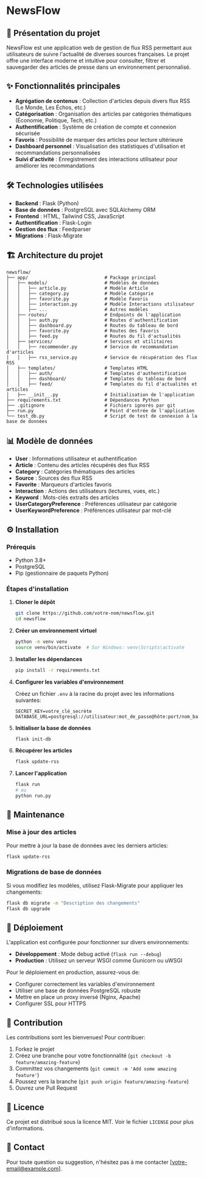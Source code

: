 # NewsFlow

## 📰 Présentation du projet

NewsFlow est une application web de gestion de flux RSS permettant aux utilisateurs de suivre l'actualité de diverses sources françaises. Le projet offre une interface moderne et intuitive pour consulter, filtrer et sauvegarder des articles de presse dans un environnement personnalisé.

## ✨ Fonctionnalités principales

- **Agrégation de contenus** : Collection d'articles depuis divers flux RSS (Le Monde, Les Échos, etc.)
- **Catégorisation** : Organisation des articles par catégories thématiques (Économie, Politique, Tech, etc.)
- **Authentification** : Système de création de compte et connexion sécurisée
- **Favoris** : Possibilité de marquer des articles pour lecture ultérieure
- **Dashboard personnel** : Visualisation des statistiques d'utilisation et recommandations personnalisées
- **Suivi d'activité** : Enregistrement des interactions utilisateur pour améliorer les recommandations

## 🛠️ Technologies utilisées

- **Backend** : Flask (Python)
- **Base de données** : PostgreSQL avec SQLAlchemy ORM
- **Frontend** : HTML, Tailwind CSS, JavaScript
- **Authentification** : Flask-Login
- **Gestion des flux** : Feedparser
- **Migrations** : Flask-Migrate

## 🏗️ Architecture du projet

```
newsflow/
├── app/                            # Package principal
│   ├── models/                     # Modèles de données
│   │   ├── article.py              # Modèle Article
│   │   ├── category.py             # Modèle Catégorie
│   │   ├── favorite.py             # Modèle Favoris
│   │   ├── interaction.py          # Modèle Interactions utilisateur
│   │   ├── ...                     # Autres modèles
│   ├── routes/                     # Endpoints de l'application
│   │   ├── auth.py                 # Routes d'authentification
│   │   ├── dashboard.py            # Routes du tableau de bord
│   │   ├── favorite.py             # Routes des favoris
│   │   ├── feed.py                 # Routes du fil d'actualités
│   ├── services/                   # Services et utilitaires
│   │   ├── recommender.py          # Service de recommandation d'articles
│   │   ├── rss_service.py          # Service de récupération des flux RSS
│   ├── templates/                  # Templates HTML
│   │   ├── auth/                   # Templates d'authentification
│   │   ├── dashboard/              # Templates du tableau de bord
│   │   ├── feed/                   # Templates du fil d'actualités et articles
│   ├── __init__.py                 # Initialisation de l'application
├── requirements.txt                # Dépendances Python
├── .gitignore                      # Fichiers ignorés par git
├── run.py                          # Point d'entrée de l'application
└── test_db.py                      # Script de test de connexion à la base de données
```

## 📊 Modèle de données

- **User** : Informations utilisateur et authentification
- **Article** : Contenu des articles récupérés des flux RSS
- **Category** : Catégories thématiques des articles
- **Source** : Sources des flux RSS
- **Favorite** : Marqueurs d'articles favoris
- **Interaction** : Actions des utilisateurs (lectures, vues, etc.)
- **Keyword** : Mots-clés extraits des articles
- **UserCategoryPreference** : Préférences utilisateur par catégorie
- **UserKeywordPreference** : Préférences utilisateur par mot-clé

## ⚙️ Installation

### Prérequis
- Python 3.8+
- PostgreSQL
- Pip (gestionnaire de paquets Python)

### Étapes d'installation

1. **Cloner le dépôt**
   ```bash
   git clone https://github.com/votre-nom/newsflow.git
   cd newsflow
   ```

2. **Créer un environnement virtuel**
   ```bash
   python -m venv venv
   source venv/bin/activate  # Sur Windows: venv\Scripts\activate
   ```

3. **Installer les dépendances**
   ```bash
   pip install -r requirements.txt
   ```

4. **Configurer les variables d'environnement**
   
   Créez un fichier `.env` à la racine du projet avec les informations suivantes:
   ```
   SECRET_KEY=votre_clé_secrète
   DATABASE_URL=postgresql://utilisateur:mot_de_passe@hôte:port/nom_base_de_données
   ```

5. **Initialiser la base de données**
   ```bash
   flask init-db
   ```

6. **Récupérer les articles**
   ```bash
   flask update-rss
   ```

7. **Lancer l'application**
   ```bash
   flask run
   # ou
   python run.py
   ```

## 🔄 Maintenance

### Mise à jour des articles
Pour mettre à jour la base de données avec les derniers articles:
```bash
flask update-rss
```

### Migrations de base de données
Si vous modifiez les modèles, utilisez Flask-Migrate pour appliquer les changements:
```bash
flask db migrate -m "Description des changements"
flask db upgrade
```

## 🚀 Déploiement

L'application est configurée pour fonctionner sur divers environnements:

- **Développement** : Mode debug activé (`flask run --debug`)
- **Production** : Utilisez un serveur WSGI comme Gunicorn ou uWSGI

Pour le déploiement en production, assurez-vous de:
- Configurer correctement les variables d'environnement
- Utiliser une base de données PostgreSQL robuste
- Mettre en place un proxy inversé (Nginx, Apache)
- Configurer SSL pour HTTPS

## 🤝 Contribution

Les contributions sont les bienvenues! Pour contribuer:

1. Forkez le projet
2. Créez une branche pour votre fonctionnalité (`git checkout -b feature/amazing-feature`)
3. Committez vos changements (`git commit -m 'Add some amazing feature'`)
4. Poussez vers la branche (`git push origin feature/amazing-feature`)
5. Ouvrez une Pull Request

## 📝 Licence

Ce projet est distribué sous la licence MIT. Voir le fichier `LICENSE` pour plus d'informations.

## 📧 Contact

Pour toute question ou suggestion, n'hésitez pas à me contacter [votre-email@example.com].
